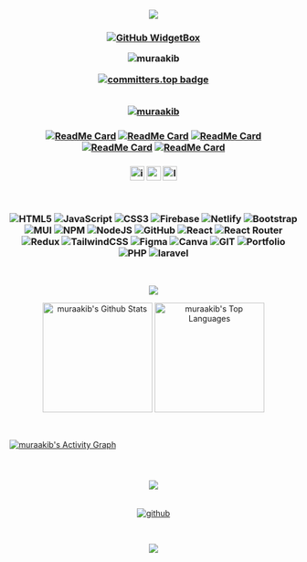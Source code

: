 <h3 align="center">
  
![](https://capsule-render.vercel.app/api?type=waving&color=gradient&height=100&section=header)

</h3>

<h3 align="center">
  
[![GitHub WidgetBox](https://github-widgetbox.vercel.app/api/profile?username=muraakib&data=followers,repositories,stars,commits&theme=dark&hide_border=true)](https://github.com/Jurredr/github-widgetbox)


<img src="https://komarev.com/ghpvc/?username=muraakib&label=Profile%20views&color=0e75b6&style=flat" alt="muraakib" />

<br/>

[![committers.top badge](https://user-badge.committers.top/pakistan/muraakib.svg)](https://user-badge.committers.top/pakistan/muraakib)

<br>
 <a href="https://github.com/ryo-ma/github-profile-trophy"><img src="https://github-profile-trophy.vercel.app/?username=muraakib" alt="muraakib" /></a>
</h3>

<h3 align="center">
  
[![ReadMe Card](https://github-readme-stats.vercel.app/api/pin/?username=muraakib&repo=Rtube.com)](https://github.com/muraakib/Rtube.com)
[![ReadMe Card](https://github-readme-stats.vercel.app/api/pin/?username=muraakib&repo=RevInt)](https://github.com/muraakib/RevInt)
[![ReadMe Card](https://github-readme-stats.vercel.app/api/pin/?username=muraakib&repo=Umaaa)](https://github.com/muraakib/Umaaa)
[![ReadMe Card](https://github-readme-stats.vercel.app/api/pin/?username=muraakib&repo=Tiny-one)](https://github.com/muraakib/Tiny-one)
[![ReadMe Card](https://github-readme-stats.vercel.app/api/pin/?username=muraakib&repo=Ready)](https://github.com/muraakib/Ready/)

</h3>


<h3 align="center">
<p dir="auto"><a href="https://www.instagram.com/muraakib" rel="nofollow"><img src="https://img.shields.io/static/v1?message=Instagram&logo=instagram&label=&color=000&logoColor=white&labelColor=&style=for-the-badge" height="25" alt="instagram logo" alt="Instagram" data-canonical-src="https://img.shields.io/badge/Instagram-1877F2?style=for-the-badge&amp;logo=instagram&amp;logoColor=white" style="max-width: 100%;"></a>
<a href="https://muraakib.github.io/RevInt/" rel="nofollow"><img src="https://img.shields.io/static/v1?message=Portfolio&logo=portfolio&label=&color=000&logoColor=white&labelColor=&style=for-the-badge" height="25" alt="portfolio logo" alt="Portfolio" data-canonical-src="https://img.shields.io/badge/Portfolio-0077B5?style=for-the-badge&amp;logo=portfolio&amp;logoColor=white" style="max-width: 100%;"></a>
<a href="https://www.linkedin.com/in/muraakib" rel="nofollow"><img src="https://img.shields.io/static/v1?message=LinkedIn&logo=linkedin&label=&color=000&logoColor=white&labelColor=&style=for-the-badge" height="25" alt="linkedin logo" alt="Linkedin" data-canonical-src="https://img.shields.io/badge/LinkedIn-0077B5?style=for-the-badge&amp;logo=linkedin&amp;logoColor=white" style="max-width: 100%;"></a>
</p>
<br/>

![HTML5](https://img.shields.io/badge/html5-%23E34F26.svg?style=for-the-badge&logo=html5&logoColor=white) ![JavaScript](https://img.shields.io/badge/javascript-%23323330.svg?style=for-the-badge&logo=javascript&logoColor=%23F7DF1E) ![CSS3](https://img.shields.io/badge/css3-%231572B6.svg?style=for-the-badge&logo=css3&logoColor=white) ![Firebase](https://img.shields.io/badge/firebase-%23039BE5.svg?style=for-the-badge&logo=firebase) ![Netlify](https://img.shields.io/badge/netlify-%23000000.svg?style=for-the-badge&logo=netlify&logoColor=#00C7B7) ![Bootstrap](https://img.shields.io/badge/bootstrap-%23563D7C.svg?style=for-the-badge&logo=bootstrap&logoColor=white) ![MUI](https://img.shields.io/badge/MUI-%230081CB.svg?style=for-the-badge&logo=material-ui&logoColor=white) ![NPM](https://img.shields.io/badge/NPM-%23000000.svg?style=for-the-badge&logo=npm&logoColor=white) ![NodeJS](https://img.shields.io/badge/node.js-6DA55F?style=for-the-badge&logo=node.js&logoColor=white) ![GitHub](https://img.shields.io/badge/GitHub-%23121011.svg?style=for-the-badge&logo=github&logoColor=white) ![React](https://img.shields.io/badge/react-%2320232a.svg?style=for-the-badge&logo=react&logoColor=%2361DAFB) ![React Router](https://img.shields.io/badge/React_Router-CA4245?style=for-the-badge&logo=react-router&logoColor=white) ![Redux](https://img.shields.io/badge/redux-%23593d88.svg?style=for-the-badge&logo=redux&logoColor=white) ![TailwindCSS](https://img.shields.io/badge/tailwindcss-%2338B2AC.svg?style=for-the-badge&logo=tailwind-css&logoColor=white) 	![Figma](https://img.shields.io/badge/figma-%23F24E1E.svg?style=for-the-badge&logo=figma&logoColor=white) ![Canva](https://img.shields.io/badge/Canva-%2300C4CC.svg?style=for-the-badge&logo=Canva&logoColor=white) ![GIT](https://img.shields.io/badge/Git-fc6d26?style=for-the-badge&logo=git&logoColor=white) ![Portfolio](https://img.shields.io/badge/Portfolio-%23000000.svg?style=for-the-badge&logo=firefox&logoColor=#FF7139) ![PHP](https://img.shields.io/badge/PHP-black?style=for-the-badge&logo=php&logoColor=%23777BB4&logoSize=auto) ![laravel](https://img.shields.io/badge/LARAVEL-black?style=for-the-badge&logo=laravel&logoColor=%23FF2D20&logoSize=auto) 



</h3>
<br/>
<p align="center">
  <img align="center" src="https://github-readme-streak-stats.herokuapp.com/?user=muraakib"/>
</p>
<p align="center">
   <a href="https://github.com/muraakib/github-readme-stats"><img alt="muraakib's Github Stats" src="https://denvercoder1-github-readme-stats.vercel.app/api/?username=muraakib&show_icons=true&include_all_commits=true&count_private=true&theme=bg_color=000000&title_color=FFA500&icon_color=000" height="192px"/></a>
   <a href="https://github.com/muraakib/github-readme-stats"><img alt="muraakib's Top Languages" src="https://denvercoder1-github-readme-stats.vercel.app/api/top-langs/?username=muraakib&langs_count=8&layout=compact&theme=bg_color=bg_color=000000&title_color=FFA500&icon_color=000" height="192px"/></a>
</p>

<br />

<a href="https://github.com/muraakib/github-readme-activity-graph"><img alt="muraakib's Activity Graph" src="https://github-readme-activity-graph.vercel.app/graph/?username=muraakib&bg_color=000000&color=000&line=FFA500&point=FFFFFF&hide_border=true" /></a>

<br />

<h3 align="center">
  
![](https://quotes-github-readme.vercel.app/api?type=vetical&theme=dark)

</h3>

<br/>
<div align="center">
<a href="https://github.com/muraakib" target="_blank">
<img src=https://img.shields.io/badge/github-%2324292e.svg?&style=for-the-badge&logo=github&logoColor=white alt=github style="margin-bottom: 5px;" />
</a>
</div>
<br/>  

<h3 align="center">
  
![](https://capsule-render.vercel.app/api?type=waving&color=gradient&height=100&section=footer)

</h3>
